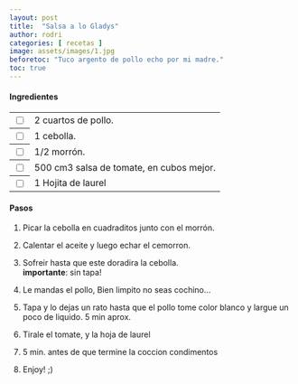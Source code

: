 ```yaml
---
layout: post
title:  "Salsa a lo Gladys"
author: rodri
categories: [ recetas ]
image: assets/images/1.jpg
beforetoc: "Tuco argento de pollo echo por mi madre."
toc: true
---
```

#### Ingredientes
<table class="table">
  <tbody>
    <tr><th scope="row"><input type="checkbox"/></th><td>2 cuartos de pollo.</td></tr>
    <tr><th scope="row"><input type="checkbox"/></th><td>1 cebolla.</td></tr>
    <tr><th scope="row"><input type="checkbox"/></th><td>1/2 morrón.</td></tr>
    <tr><th scope="row"><input type="checkbox"/></th><td>500 cm3 salsa de tomate, en cubos mejor.</td></tr>
    <tr><th scope="row"><input type="checkbox"/></th><td>1 Hojita de laurel
    </td></tr>
  </tbody>
</table>

#### Pasos

 1. Picar la cebolla en cuadraditos junto con el morrón.

 2. Calentar el aceite y luego echar el cemorron.

 3. Sofreir hasta que este doradira la cebolla. <br/>
    **importante**: sin tapa!

 4. Le mandas el pollo, Bien limpito no seas cochino...

 5. Tapa y lo dejas un rato hasta que el pollo tome color blanco y largue un poco de liquido. 5 min aprox.

 6. Tirale el tomate, y la hoja de laurel

 7. 5 min. antes de que termine la coccion condimentos

 8. Enjoy! ;)
